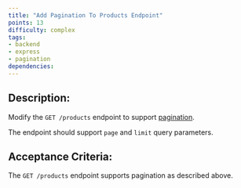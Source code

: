 ```yaml
---
title: "Add Pagination To Products Endpoint"
points: 13
difficulty: complex
tags: 
- backend
- express
- pagination
dependencies:
---
```


## Description:

Modify the `GET /products` endpoint to support [pagination](https://developer.atlassian.com/server/confluence/pagination-in-the-rest-api/).

The endpoint should support `page` and `limit` query parameters.

## Acceptance Criteria:

The `GET /products` endpoint supports pagination as described above.